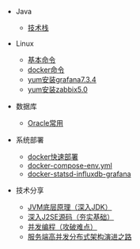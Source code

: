 * Java
  * [技术栈](java/技术栈.md)

* Linux
  * [基本命令](linux/基本命令.md)
  * [docker命令](linux/docker命令.md)
  * [yum安装grafana7.3.4](linux/yum安装grafana7.3.4.md)
  * [yum安装zabbix5.0](linux/yum安装zabbix5.0.md)

* 数据库
  * [Oracle常用](database/Oracle常用.md)

* 系统部署
  * [docker快速部署](deploy/docker-deploy.md)
  * [docker-compose-env.yml](deploy/docker-compose-env.md)
  * [docker-statsd-influxdb-grafana](deploy/docker-statsd-influxdb-grafana.md)

* 技术分享
  * [JVM底层原理（深入JDK）](share/JVM底层原理（深入JDK）.md) 
  * [深入J2SE源码（夯实基础）](share/深入J2SE源码（夯实基础）.md) 
  * [并发编程（攻破难点）](share/并发编程（攻破难点）.md) 
  * [服务端高并发分布式架构演进之路](share/服务端高并发分布式架构演进之路.md)
